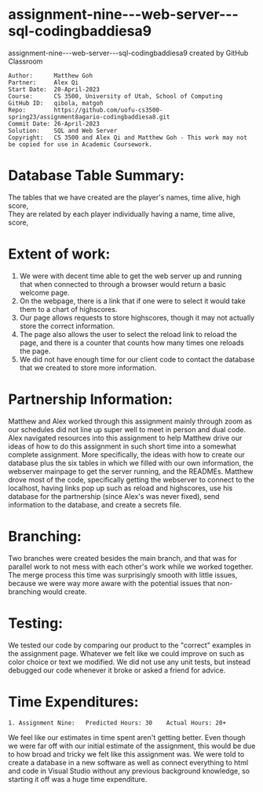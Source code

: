 # assignment-nine---web-server---sql-codingbaddiesa9
assignment-nine---web-server---sql-codingbaddiesa9 created by GitHub Classroom

```
Author:      Matthew Goh   
Partner:     Alex Qi
Start Date:  20-April-2023
Course:      CS 3500, University of Utah, School of Computing
GitHub ID:   qibola, matgoh
Repo:        https://github.com/uofu-cs3500-spring23/assignment8agario-codingbaddiesa8.git
Commit Date: 26-April-2023 
Solution:    SQL and Web Server
Copyright:   CS 3500 and Alex Qi and Matthew Goh - This work may not be copied for use in Academic Coursework.
```

# Database Table Summary:

The tables that we have created are the player's names, time alive, high score,  
They are related by each player individually having a name, time alive, score, 

# Extent of work:

1. We were with decent time able to get the web server up and running that when connected to through a browser would return a basic welcome page. 
2. On the webpage, there is a link that if one were to select it would take them to a chart of highscores.
3. Our page allows requests to store highscores, though it may not actually store the correct information.
4. The page also allows the user to select the reload link to reload the page, and there is a counter that counts how many times one reloads the page. 
5. We did not have enough time for our client code to contact the database that we created to store more information.

# Partnership Information:

Matthew and Alex worked through this assignment mainly through zoom as our schedules did not line up super well to meet in person and dual code. 
Alex navigated resources into this assignment to help Matthew drive our ideas of how to do this assignment in such short time into a somewhat complete assignment. More specifically, the ideas with how to create our database plus the six tables in which we filled with our own information, the webserver mainpage to get the server running, and the READMEs. Matthew drove most of the code, specifically getting the webserver to connect to the localhost, having links pop up such as reload and highscores, use his database for the partnership (since Alex's was never fixed), send information to the database, and create a secrets file. 

# Branching:

Two branches were created besides the main branch, and that was for parallel work to not mess with each other's work while we worked together. The merge process this time was surprisingly smooth with little issues, because we were way more aware with the potential issues that non-branching would create. 

# Testing: 

We tested our code by comparing our product to the "correct" examples in the assignment page. Whatever we felt like we could improve on such as color choice or text we modified. We did not use any unit tests, but instead debugged our code whenever it broke or asked a friend for advice.

# Time Expenditures:

    1. Assignment Nine:   Predicted Hours: 30    Actual Hours: 20+  
 
We feel like our estimates in time spent aren't getting better. Even though we were far off with our initial estimate of the assignment, this would be due to how broad and tricky we felt like this assignment was. We were told to create a database in a new software as well as connect everything to html and code in Visual Studio without any previous background knowledge, so starting it off was a huge time expenditure.
